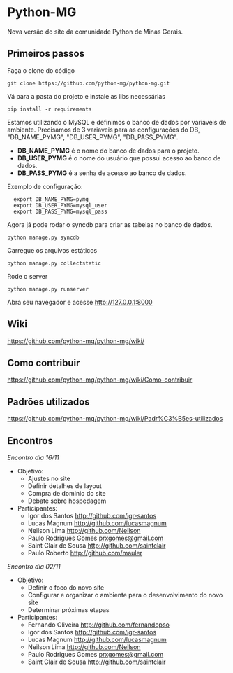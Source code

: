 Python-MG
=========

Nova versão do site da comunidade Python de Minas Gerais.


Primeiros passos
-------------
Faça o clone do código
   
   `git clone https://github.com/python-mg/python-mg.git`

Vá para a pasta do projeto e instale as libs necessárias
   
   `pip install -r requirements`


Estamos utilizando o MySQL e definimos o banco de dados por variaveis de ambiente.
Precisamos de 3 variaveis para as configurações do DB, "DB_NAME_PYMG", "DB_USER_PYMG", "DB_PASS_PYMG".
 
 * **DB_NAME_PYMG** é o nome do banco de dados para o projeto.
 * **DB_USER_PYMG** é o nome do usuário que possui acesso ao banco de dados.
 * **DB_PASS_PYMG** é a senha de acesso ao banco de dados.

Exemplo de configuração:
   

      export DB_NAME_PYMG=pymg
      export DB_USER_PYMG=mysql_user
      export DB_PASS_PYMG=mysql_pass


Agora já pode rodar o syncdb para criar as tabelas no banco de dados.
   
   `python manage.py syncdb`

Carregue os arquivos estáticos
   
   `python manage.py collectstatic`

Rode o server
   
   `python manage.py runserver`
   
Abra seu navegador e acesse http://127.0.0.1:8000


Wiki
------
https://github.com/python-mg/python-mg/wiki/

Como contribuir
----------------
https://github.com/python-mg/python-mg/wiki/Como-contribuir

Padrões utilizados
---------------
https://github.com/python-mg/python-mg/wiki/Padr%C3%B5es-utilizados


Encontros
-------------

*Encontro dia 16/11* 
- Objetivo:
    * Ajustes no site
    * Definir detalhes de layout
    * Compra de dominio do site
    * Debate sobre hospedagem
- Participantes: 
    * Igor dos Santos http://github.com/igr-santos
    * Lucas Magnum http://github.com/lucasmagnum
    * Neilson Lima http://github.com/Neilson
    * Paulo Rodrigues Gomes prxgomes@gmail.com
    * Saint Clair de Sousa http://github.com/saintclair
    * Paulo Roberto http://github.com/mauler

*Encontro dia 02/11* 
- Objetivo:
    * Definir o foco do novo site
    * Configurar e organizar o ambiente para o desenvolvimento do novo site
    * Determinar próximas etapas
- Participantes: 
    * Fernando Oliveira http://github.com/fernandopso
    * Igor dos Santos http://github.com/igr-santos
    * Lucas Magnum http://github.com/lucasmagnum
    * Neilson Lima http://github.com/Neilson
    * Paulo Rodrigues Gomes prxgomes@gmail.com
    * Saint Clair de Sousa http://github.com/saintclair
